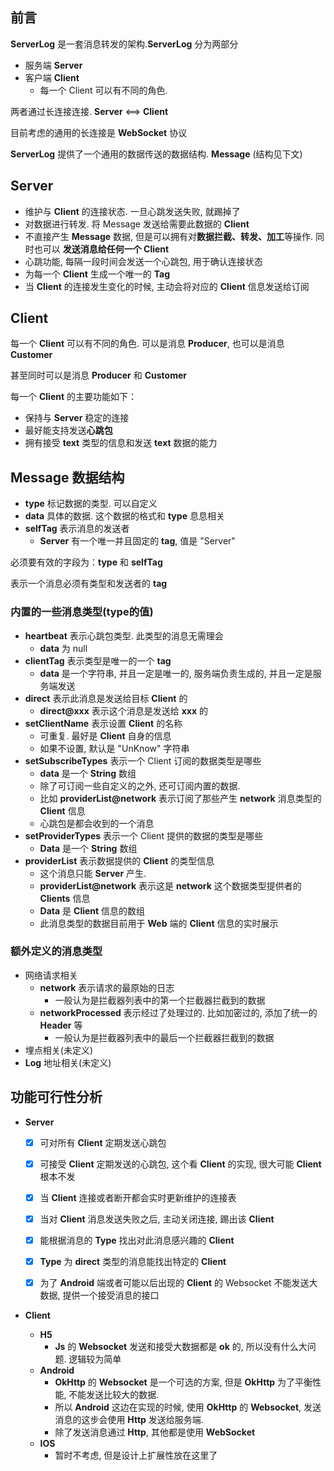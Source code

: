 ## 前言

**ServerLog** 是一套消息转发的架构.**ServerLog** 分为两部分

- 服务端 **Server**
- 客户端 **Client** 
  - 每一个 Client 可以有不同的角色.

两者通过长连接连接. **Server** <==> **Client** 

目前考虑的通用的长连接是 **WebSocket** 协议

 **ServerLog** 提供了一个通用的数据传送的数据结构. **Message** (结构见下文)

## Server

- 维护与 **Client** 的连接状态. 一旦心跳发送失败, 就踢掉了
- 对数据进行转发. 将 Message 发送给需要此数据的 **Client** 
- 不直接产生 **Message** 数据, 但是可以拥有对**数据拦截、转发、加工**等操作. 同时也可以 **发送消息给任何一个 Client**
- 心跳功能, 每隔一段时间会发送一个心跳包, 用于确认连接状态
- 为每一个 **Client** 生成一个唯一的 **Tag**
- 当 **Client** 的连接发生变化的时候, 主动会将对应的 **Client** 信息发送给订阅

## Client

每一个 **Client** 可以有不同的角色. 可以是消息 **Producer**, 也可以是消息 **Customer**

甚至同时可以是消息  **Producer** 和  **Customer**

每一个 **Client** 的主要功能如下：

- 保持与 **Server** 稳定的连接
- 最好能支持发送**心跳包**
- 拥有接受 **text** 类型的信息和发送 **text** 数据的能力

##  Message 数据结构

- **type** 标记数据的类型. 可以自定义
- **data** 具体的数据. 这个数据的格式和 **type** 息息相关
- **selfTag** 表示消息的发送者
  - **Server** 有一个唯一并且固定的 **tag**, 值是 "Server"

必须要有效的字段为：**type** 和 **selfTag**

表示一个消息必须有类型和发送者的 **tag**

### 内置的一些消息类型(type的值)

- **heartbeat** 表示心跳包类型. 此类型的消息无需理会
  - **data** 为 null
- **clientTag** 表示类型是唯一的一个 **tag**
  - **data** 是一个字符串, 并且一定是唯一的, 服务端负责生成的, 并且一定是服务端发送
- **direct** 表示此消息是发送给目标 **Client** 的
  - **direct@xxx** 表示这个消息是发送给 **xxx** 的
- **setClientName** 表示设置 **Client** 的名称
  - 可重复. 最好是 **Client** 自身的信息
  - 如果不设置, 默认是 "UnKnow" 字符串
- **setSubscribeTypes** 表示一个 Client 订阅的数据类型是哪些
  - **data** 是一个 **String** 数组
  - 除了可订阅一些自定义的之外, 还可订阅内置的数据. 
  - 比如 **providerList@network** 表示订阅了那些产生 **network** 消息类型的 **Client** 信息
  - 心跳包是都会收到的一个消息
- **setProviderTypes**  表示一个 Client 提供的数据的类型是哪些
  - **Data** 是一个 **String** 数组
- **providerList** 表示数据提供的 **Client** 的类型信息
  - 这个消息只能 **Server** 产生.
  - **providerList@network** 表示这是 **network** 这个数据类型提供者的 **Clients** 信息
  - **Data** 是 **Client** 信息的数组
  - 此消息类型的数据目前用于 **Web** 端的 **Client** 信息的实时展示

### 额外定义的消息类型

- 网络请求相关
  - **network** 表示请求的最原始的日志
    - 一般认为是拦截器列表中的第一个拦截器拦截到的数据
  - **networkProcessed** 表示经过了处理过的. 比如加密过的, 添加了统一的 **Header** 等
    - 一般认为是拦截器列表中的最后一个拦截器拦截到的数据
- 埋点相关(未定义)
- **Log** 地址相关(未定义)

## 功能可行性分析

- **Server**

  - [x] 可对所有 **Client** 定期发送心跳包
  - [x] 可接受 **Client** 定期发送的心跳包, 这个看 **Client** 的实现, 很大可能 **Client** 根本不发

  - [x] 当 **Client** 连接或者断开都会实时更新维护的连接表

  - [x] 当对 **Client** 消息发送失败之后, 主动关闭连接, 踢出该 **Client**
  - [x] 能根据消息的 **Type** 找出对此消息感兴趣的 **Client** 
  - [x] **Type** 为 **direct** 类型的消息能找出特定的 **Client**
  - [x] 为了 **Android** 端或者可能以后出现的 **Client** 的 Websocket 不能发送大数据, 提供一个接受消息的接口

- **Client**
  - **H5**
    - **Js** 的 **Websocket** 发送和接受大数据都是 **ok** 的, 所以没有什么大问题. 逻辑较为简单
  - **Android**
    - **OkHttp** 的 **Websocket** 是一个可选的方案, 但是 **OkHttp** 为了平衡性能, 不能发送比较大的数据. 
    - 所以 **Android** 这边在实现的时候, 使用 **OkHttp** 的 **Websocket**, 发送消息的这步会使用 **Http** 发送给服务端.
    - 除了发送消息通过 **Http**, 其他都是使用 **WebSocket**
  - **IOS**
    - 暂时不考虑, 但是设计上扩展性放在这里了







